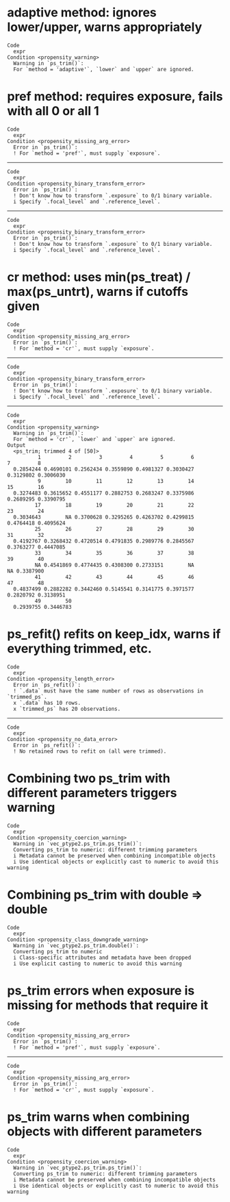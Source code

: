 # adaptive method: ignores lower/upper, warns appropriately

    Code
      expr
    Condition <propensity_warning>
      Warning in `ps_trim()`:
      For `method = 'adaptive'`, `lower` and `upper` are ignored.

# pref method: requires exposure, fails with all 0 or all 1

    Code
      expr
    Condition <propensity_missing_arg_error>
      Error in `ps_trim()`:
      ! For `method = 'pref'`, must supply `exposure`.

---

    Code
      expr
    Condition <propensity_binary_transform_error>
      Error in `ps_trim()`:
      ! Don't know how to transform `.exposure` to 0/1 binary variable.
      i Specify `.focal_level` and `.reference_level`.

---

    Code
      expr
    Condition <propensity_binary_transform_error>
      Error in `ps_trim()`:
      ! Don't know how to transform `.exposure` to 0/1 binary variable.
      i Specify `.focal_level` and `.reference_level`.

# cr method: uses min(ps_treat) / max(ps_untrt), warns if cutoffs given

    Code
      expr
    Condition <propensity_missing_arg_error>
      Error in `ps_trim()`:
      ! For `method = 'cr'`, must supply `exposure`.

---

    Code
      expr
    Condition <propensity_binary_transform_error>
      Error in `ps_trim()`:
      ! Don't know how to transform `.exposure` to 0/1 binary variable.
      i Specify `.focal_level` and `.reference_level`.

---

    Code
      expr
    Condition <propensity_warning>
      Warning in `ps_trim()`:
      For `method = 'cr'`, `lower` and `upper` are ignored.
    Output
      <ps_trim; trimmed 4 of [50]>
              1         2         3         4         5         6         7         8 
      0.2854244 0.4690101 0.2562434 0.3559890 0.4981327 0.3030427 0.3129802 0.3006030 
              9        10        11        12        13        14        15        16 
      0.3274483 0.3615652 0.4551177 0.2882753 0.2683247 0.3375986 0.2689295 0.3390795 
             17        18        19        20        21        22        23        24 
      0.3034643        NA 0.3700628 0.3295265 0.4263702 0.4299815 0.4764418 0.4095624 
             25        26        27        28        29        30        31        32 
      0.4192767 0.3268432 0.4720514 0.4791835 0.2989776 0.2845567 0.3763277 0.4447085 
             33        34        35        36        37        38        39        40 
             NA 0.4541869 0.4774435 0.4308300 0.2733151        NA        NA 0.3387900 
             41        42        43        44        45        46        47        48 
      0.4837499 0.2882282 0.3442460 0.5145541 0.3141775 0.3971577 0.2820792 0.3138951 
             49        50 
      0.2939755 0.3446783 

# ps_refit() refits on keep_idx, warns if everything trimmed, etc.

    Code
      expr
    Condition <propensity_length_error>
      Error in `ps_refit()`:
      ! `.data` must have the same number of rows as observations in `trimmed_ps`.
      x `.data` has 10 rows.
      x `trimmed_ps` has 20 observations.

---

    Code
      expr
    Condition <propensity_no_data_error>
      Error in `ps_refit()`:
      ! No retained rows to refit on (all were trimmed).

# Combining two ps_trim with different parameters triggers warning

    Code
      expr
    Condition <propensity_coercion_warning>
      Warning in `vec_ptype2.ps_trim.ps_trim()`:
      Converting ps_trim to numeric: different trimming parameters
      i Metadata cannot be preserved when combining incompatible objects
      i Use identical objects or explicitly cast to numeric to avoid this warning

# Combining ps_trim with double => double

    Code
      expr
    Condition <propensity_class_downgrade_warning>
      Warning in `vec_ptype2.ps_trim.double()`:
      Converting ps_trim to numeric
      i Class-specific attributes and metadata have been dropped
      i Use explicit casting to numeric to avoid this warning

# ps_trim errors when exposure is missing for methods that require it

    Code
      expr
    Condition <propensity_missing_arg_error>
      Error in `ps_trim()`:
      ! For `method = 'pref'`, must supply `exposure`.

---

    Code
      expr
    Condition <propensity_missing_arg_error>
      Error in `ps_trim()`:
      ! For `method = 'cr'`, must supply `exposure`.

# ps_trim warns when combining objects with different parameters

    Code
      expr
    Condition <propensity_coercion_warning>
      Warning in `vec_ptype2.ps_trim.ps_trim()`:
      Converting ps_trim to numeric: different trimming parameters
      i Metadata cannot be preserved when combining incompatible objects
      i Use identical objects or explicitly cast to numeric to avoid this warning

